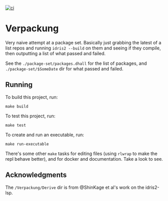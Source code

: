 [![ci](https://github.com/alexhumphreys/hello-idris2/actions/workflows/ci.yml/badge.svg)](https://github.com/alexhumphreys/hello-idris2/actions/workflows/ci.yml)

# Verpackung

Very naive attempt at a package set. Basically just grabbing the latest of a list repos and running `idris2 --build` on them and seeing if they compile, then outputting a list of what passed and failed.

See the `./package-set/packages.dhall` for the list of packages, and `./package-set/$SomeDate` dir for what passed and failed.

## Running

To build this project, run:

```
make build
```

To test this project, run:

```
make test
```

To create and run an executable, run:

```
make run-executable
```

There's some other `make` tasks for editing files (using `rlwrap` to make the repl behave better), and for docker and documentation. Take a look to see.

## Acknowledgments

The `/Verpackung/Derive` dir is from @ShinKage et al's work on the idris2-lsp.
